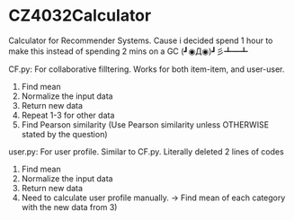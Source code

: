 # CZ4032Calculator

Calculator for Recommender Systems. Cause i decided spend 1 hour to make this instead of spending 2 mins on a GC (┛◉Д◉)┛彡┻━┻ 

CF.py: 
For collaborative filltering. Works for both item-item, and user-user.
1) Find mean
2) Normalize the input data
3) Return new data
4) Repeat 1-3 for other data 
5) Find Pearson similarity (Use Pearson similarity unless OTHERWISE stated by the question) 


user.py:
For user profile. Similar to CF.py. Literally deleted 2 lines of codes
1) Find mean
2) Normalize the input data
3) Return new data
4) Need to calculate user profile manually.
-> Find mean of each category with the new data from 3)  
